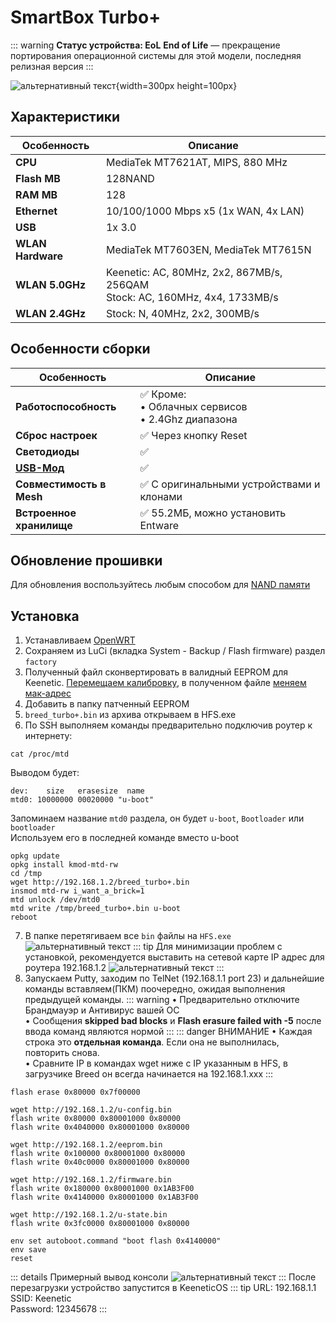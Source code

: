 # SmartBox Turbo+ <YezBadge type="keenetic" text="4.1.7" url="/assets/files/firmware/SmartBox-Turbo+.zip" />

::: warning **Статус устройства: EoL**
**End of Life** — прекращение портирования операционной системы для этой модели, последняя релизная версия
:::

![альтернативный текст](/assets/images/wiki/guides/SmartBox/turbo+.png){width=300px height=100px}

## Характеристики

| Особенность       | Описание                                                                      |
|-------------------|-------------------------------------------------------------------------------|
| **CPU**           | MediaTek MT7621AT, MIPS, 880 MHz                                              |
| **Flash MB**      | 128NAND                                                                       |
| **RAM MB**        | 128                                                                           |
| **Ethernet**      | 10/100/1000 Mbps x5 (1x WAN, 4x LAN)                                          |
| **USB**           | 1x 3.0                                                                        |
| **WLAN Hardware** | MediaTek MT7603EN, MediaTek MT7615N                                           |
| **WLAN 5.0GHz**   | Keenetic: AC, 80MHz, 2x2, 867MB/s, 256QAM<br>Stock: AC, 160MHz, 4x4, 1733MB/s |
| **WLAN 2.4GHz**   | Stock: N, 40MHz, 2x2, 300MB/s                                                 |

## Особенности сборки

| Особенность                                                                               | Описание                                                    |
|-------------------------------------------------------------------------------------------|-------------------------------------------------------------|
| **Работоспособность**                                                                     | ✅ Кроме: <br/> • Облачных сервисов <br/> • 2.4Ghz диапазона |
| **Сброс настроек**                                                                        | ✅ Через кнопку Reset                                        |
| **Светодиоды**                                                                            | ✅                                                           |
| **[USB-Мод](https://4pda.to/forum/index.php?showtopic=943587&view=findpost&p=107596325)** | ✅                                                           |
| **Совместимость в Mesh**                                                                  | ✅ С оригинальными устройствами и клонами                    |
| **Встроенное хранилище**                                                                  | ✅ 55.2МБ, можно установить Entware                          |

## Обновление прошивки

Для обновления воспользуйтесь любым способом для [NAND памяти](/wiki/helpful/updateFirmware#для-nand-памяти-от-128mb)

## Установка

1. Устанавливаем [OpenWRT](https://openwrt.org/toh/beeline/smartbox_turbo_plus#oem_easy_installation)
2. Сохраняем из LuCi (вкладка System - Backup / Flash firmware) раздел `factory`
3. Полученный файл сконвертировать в валидный EEPROM для Keenetic. [Перемещаем калибровку](https://yeezyio.github.io/EepromMover.html), в полученном файле [меняем мак-адрес](https://yeezyio.github.io/EepromConverter.html)
4. Добавить в папку патченный EEPROM
5. `breed_turbo+.bin` из архива открываем в HFS.exe
6. По SSH выполняем команды предварительно подключив роутер к интернету:

```shell
cat /proc/mtd
```

Выводом будет:

````shell
dev:    size   erasesize  name
mtd0: 10000000 00020000 "u-boot"
````

Запоминаем название `mtd0` раздела, он будет `u-boot`, `Bootloader` или `bootloader` <br/> Используем его в последней команде вместо u-boot

```shell
opkg update
opkg install kmod-mtd-rw
cd /tmp
wget http://192.168.1.2/breed_turbo+.bin
insmod mtd-rw i_want_a_brick=1
mtd unlock /dev/mtd0
mtd write /tmp/breed_turbo+.bin u-boot
reboot
```

7. В папке перетягиваем все `bin` файлы на `HFS.exe`
   ![альтернативный текст](/assets/images/wiki/guides/TP-Link-EC330/openhfs.png)
   ::: tip Для минимизации проблем с установкой, рекомендуется выставить на сетевой карте IP адрес для роутера 192.168.1.2
   ![альтернативный текст](/assets/images/wiki/helpful/breed/networkStatic.png)
   :::
8. Запускаем Putty, заходим по TelNet (192.168.1.1 port 23) и дальнейшие команды вставляем(ПКМ) поочередно, ожидая
   выполнения предыдущей команды.
   ::: warning
   • Предварительно отключите Брандмауэр и Антивирус вашей ОС
   <br/>• Сообщения **skipped bad blocks** и **Flash erasure failed with -5** после ввода команд являются нормой
   :::
   ::: danger ВНИМАНИЕ
   • Каждая строка это **отдельная команда**. Если она не выполнилась, повторить снова.
   <br/>• Cравните IP в командах wget ниже с IP указанным в HFS, в загрузчике Breed он всегда начинается на
   192.168.1.xxx
   :::

```shell
flash erase 0x80000 0x7f00000

wget http://192.168.1.2/u-config.bin
flash write 0x80000 0x80001000 0x80000
flash write 0x4040000 0x80001000 0x80000

wget http://192.168.1.2/eeprom.bin
flash write 0x100000 0x80001000 0x80000
flash write 0x40c0000 0x80001000 0x80000

wget http://192.168.1.2/firmware.bin
flash write 0x180000 0x80001000 0x1AB3F00
flash write 0x4140000 0x80001000 0x1AB3F00

wget http://192.168.1.2/u-state.bin
flash write 0x3fc0000 0x80001000 0x80000

env set autoboot.command "boot flash 0x4140000"
env save
reset
```

::: details Примерный вывод консоли
![альтернативный текст](/assets/images/wiki/guides/TP-Link-EC330/breedlog.png)
:::
После перезагрузки устройство запустится в KeeneticOS
::: tip URL: 192.168.1.1<br/>SSID: Keenetic<br/>Password: 12345678
:::
